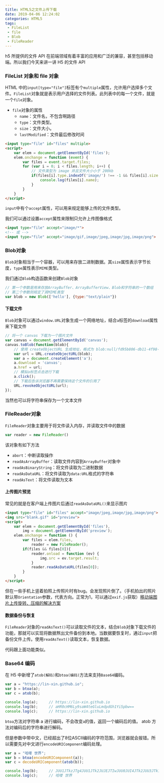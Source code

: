 ```yaml
---
title: HTML5之文件上传下载
date: 2019-04-06 12:24:02
categories: HTML5
tags:
 - FileList
 - file
 - Blob
 - FileReader
---
```


h5 所提供的文件 API 在前端领域有着丰富的应用和广泛的兼容，甚至包括移动端。所以我们今天来讲一讲 H5 的文件 API

<!--more-->

### FileList 对象和 file 对象

HTML 中的`input[type="file"]`标签有个`multiple`属性，允许用户选择多个文件。`FileList`对象就是表示用户选择的文件列表。此列表中的每一个文件，就是一个`file`对象。

- `file`对象的属性
  - `name`：文件名，不包含啊路径
  - `type`：文件类型。
  - `size`：文件大小。
  - `lastModified`：文件最后修改时间

```html
<input type="file" id="files" multiple>
<script>
    var elem = document.getElementById('files');
    elem.onchange = function (event) {
        var files = event.target.files;
        for (var i = 0; i < files.length; i++) {
            // 文件类型为 image 并且文件大小小于 200kb
            if(files[i].type.indexOf('image/') !== -1 && files[i].size < 204800){
                console.log(files[i].name);
            }
        }
    }
</script>
```

`input`中有个`accept`属性，可以用来规定能够上传的文件类型。

我们可以通过设置`accept`属性来限制只允许上传图像格式

```html
<input type="file" accept="image/*">
<!-- 或 -->
<input type="file" accept="image/gif,image/jpeg,image/jpg,image/png">
```

### Blob对象

`Blob`对象相当于一个容器，可以用来存放二进制数据。其`size`属性表示字节长度，`type`属性表示`MIME`类型。

我们通过`Blob`构造函数来创建`Blob`对象

```javascript
// 第一个参数是用来存放ArrayBuffer、ArrayBufferView、Blob和字符串的一个数组
// 第二个参数则规定了其MIME类型
var blob = new Blob(['hello'], {type:"text/plain"})
```

#### 下载文件

`Blob`对象可以通过`window.URL`对象生成一个网络地址，结合`a`标签的`download`属性来下载文件

```javascript
// 将一个 canvas 下载为一个图片文件
var canvas = document.getElementById('canvas');
canvas.toBlob(function(blob){
    // 使用 createObjectURL 生成地址，格式为 blob:null/fd95b806-db11-4f98-b2ce-5eb16b38ba36
    var url = URL.createObjectURL(blob);
    var a = document.createElement('a');
    a.download = 'canvas';
    a.href = url;
    // 模拟a标签点击进行下载
    a.click();
    // 下载后告诉浏览器不再需要保持这个文件的引用了
    URL.revokeObjectURL(url);
});
```

当然也可以将字符串保存为一个文本文件

### FileReader对象

`FileReader`对象主要用于将文件读入内存，并读取文件中的数据

````javascript
var reader = new FileReader()
````

该对象有如下方法

- `abort`：中断读取操作
- `readAsArrayBuffer`：读取文件内容到`ArrayBuffer`对象中
- `readAsBinaryString`：将文件读取为二进制数据
- `readAsDataURL`：将文件读取为`data:URL`格式的字符串
- `readAsText`：将文件读取为文本

#### 上传图片预览

常见的就是在客户端上传图片后通过`readAsDataURL()`来显示图片

```html
<input type="file" id="files" accept="image/jpeg,image/jpg,image/png">
<img src="blank.gif" id="preview">
<script>
    var elem = document.getElementById('files'),
        img = document.getElementById('preview');
    elem.onchange = function () {
        var files = elem.files,
            reader = new FileReader();
        if(files && files[0]){
            reader.onload = function (ev) {
                img.src = ev.target.result;
            }
            reader.readAsDataURL(files[0]);
        }
    }
</script>
```

但在一些手机上竖着拍照上传照片时有bug。会发现照片倒了。（手机拍出的照片默认带`Orientation`参数，代表方向。正常为1，可以通过`exif.js`获取）[移动端图片上传旋转、压缩的解决方案](https://github.com/lin-xin/blog/issues/18)

#### 数据备份与恢复

`FileReader`对象的`readAsText()`可以读取文件的文本，结合`Blob`对象下载文件的功能，那就可以实现将数据熬出文件备份到本地。当数据要恢复时，通过`input`把备份文件上传。使用`readAsText()`读取文本，恢复数据。

代码跟上面功能类似。

### Base64 编码

在 H5 中新增了`atob(解码)`和`btoa(编码)`方法来支持`Base64`编码。

```javascript
var a = "https://lin-xin.github.io";
var b = btoa(a);
var c = atob(b);

console.log(a);     // https://lin-xin.github.io
console.log(b);     // aHR0cHM6Ly9saW4teGluLmdpdGh1Yi5pbw==
console.log(c);     // https://lin-xin.github.io
```

`btoa`方法对字符串 a 进行编码，不会改变`a`的值，返回一个编码后的值。
atob 方法对编码后的字符串进行解码。

但是参数中带中文，已经超出了8位ASCII编码的字符范围，浏览器就会报错。所以需要先对中文进行`encodeURIComponent`编码处理。

```javascript
var a = "哈喽 世界";
var b = btoa(encodeURIComponent(a));
var c = decodeURIComponent(atob(b));

console.log(b);     // JUU1JTkzJTg4JUU1JTk2JUJEJTIwJUU0JUI4JTk2JUU3JTk1JThD
console.log(c);     // 哈喽 世界
```

